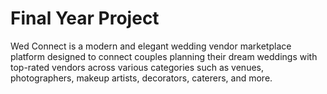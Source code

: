# Final Year Project
 Wed Connect is a modern and elegant wedding vendor marketplace platform designed to connect couples planning their dream weddings with top-rated vendors across various categories such as venues, photographers, makeup artists, decorators, caterers, and more.
